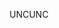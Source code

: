 <span data-ttu-id="f8a58-101">UNC</span><span class="sxs-lookup"><span data-stu-id="f8a58-101">UNC</span></span>